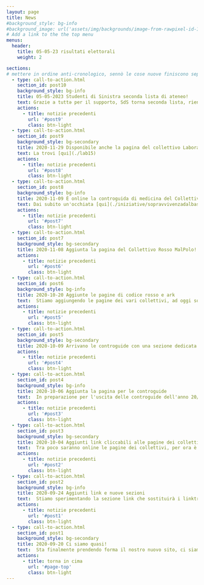 ```yaml
---
layout: page
title: News
#background_style: bg-info
#background_image: url('assets/img/backgrounds/image-from-rawpixel-id-1199650-jpeg.jpg')
# Add a link to the the top menu
menus:
  header:
    title: 05-05-23 risultati elettorali
    weight: 2

sections:
# mettere in ordine anti-cronologico, sennò le cose nuove finiscono sepolte!
  - type: call-to-action.html
    section_id: post10
    background_style: bg-info
    title: 05-05-2023 Studenti di Sinistra seconda lista di ateneo!
    text: Grazie a tuttə per il supporto, SdS torna seconda lista, rientrando con almeno unə rappresentante in tutti gli organi centrali! [leggi di più qui](./elezioni2023)
    actions:
      - title: notizie precedenti
        url: '#post9'
        class: btn-light
  - type: call-to-action.html
    section_id: post9
    background_style: bg-secondary
    title: 2020-11-29 Disponibile anche la pagina del collettivo Laboratorio 15!
    text: La trovi [qui](./lab15)
    actions:
      - title: notizie precedenti
        url: '#post8'
        class: btn-light
  - type: call-to-action.html
    section_id: post8
    background_style: bg-info
    title: 2020-11-09 È online la controguida di medicina del Collettivo Codice Rosso!
    text: Dai subito un'occhiata [qui](./iniziative/sopravvivenzadalbasso/controguide/codrosso20)
    actions:
      - title: notizie precedenti
        url: '#post7'
        class: btn-light
  - type: call-to-action.html
    section_id: post7
    background_style: bg-secondary
    title: 2020-11-08 Aggiunta la pagina del Collettivo Rosso MalPolo!
    actions:
      - title: notizie precedenti
        url: '#post6'
        class: btn-light
  - type: call-to-action.html
    section_id: post6
    background_style: bg-info
    title: 2020-10-20 Aggiunte le pagine di codice rosso e ark
    text:  Stiamo aggiungendo le pagine dei vari collettivi, ad oggi sono disponibili, oltre a scienze, le pagine di Ark e Codice Rosso, presto arriveranno anche le altre!
    actions:
      - title: notizie precedenti
        url: '#post5'
        class: btn-light
  - type: call-to-action.html
    section_id: post5
    background_style: bg-secondary
    title: 2020-10-09 Arrivano le controguide con una sezione dedicata e alcuni miglioramenti grafici al sito
    actions:
      - title: notizie precedenti
        url: '#post4'
        class: btn-light
  - type: call-to-action.html
    section_id: post4
    background_style: bg-info
    title: 2020-10-06 Aggiunta la pagina per le controguide
    text:  In preparazione per l'uscita delle controguide dell'anno 20/21 abbiamo inserito una pagina per ospitarle qui sul sito e la trovate al link [Controguide](controguide) e nel menù.
    actions:
      - title: notizie precedenti
        url: '#post3'
        class: btn-light
  - type: call-to-action.html
    section_id: post3
    background_style: bg-secondary
    title: 2020-10-04 Aggiunti link cliccabili alle pagine dei collettivi, piccoli miglioramenti al codice
    text:  Tra poco saranno online le pagine dei collettivi, per ora è in prova solo quella di Scienze, le altre rimandano a una generica pagina di prova.
    actions:
      - title: notizie precedenti
        url: '#post2'
        class: btn-light
  - type: call-to-action.html
    section_id: post2
    background_style: bg-info
    title: 2020-09-24 Aggiunti link e nuove sezioni
    text:  Stiamo sperimentando la sezione link che sostituirà i linktree dei nostri account instagram, per ora è in prova solo per collettivo di scienze e lo trovate [qui](links_scienze). Inoltre è presente una pagina, per ora molto minimal, dedicata a [CatBox](/iniziative/sopravvivenzadalbasso/catbox), con integrazione per mandarci direttamente un'email per richiedere le credenziali di accesso.
    actions:
      - title: notizie precedenti
        url: '#post1'
        class: btn-light
  - type: call-to-action.html
    section_id: post1
    background_style: bg-secondary
    title: 2020-09-20 Ci siamo quasi!
    text:  Sta finalmente prendendo forma il nostro nuovo sito, ci siamo spostatə dal vecchio dominio .org che, purtroppo, non possediamo più. Come mai questo sito? Studenti di Sinistra intende lavorare il più possibile con soluzioni self-hosted, riducendo la propria dipendenza da social network e contemporaneamente rendere possibili nuove forme di comunicazione (in futuro desideriamo avere un blog, per esempio). Per ora ci trovi sempre su [facebook](https://www.facebook.com/studenti.disinistra.1) e [Instagram](https://www.instagram.com/studentidisinistra/) se hai domande scrivici a info.studentidisinistra@gmail.com
    actions:
      - title: torna in cima
        url: '#page-top'
        class: btn-light
---
```

